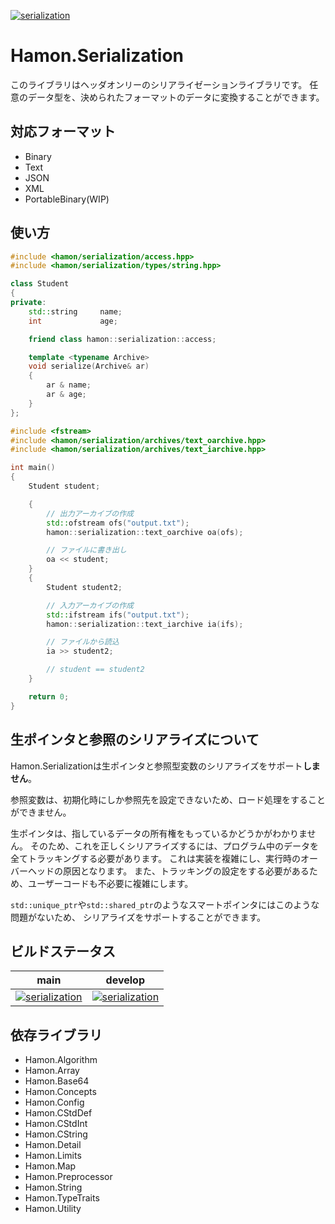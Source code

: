 ﻿[![serialization](https://github.com/shibainuudon/HamonCore/actions/workflows/serialization.yml/badge.svg)](https://github.com/shibainuudon/HamonCore/actions/workflows/serialization.yml)

# Hamon.Serialization

このライブラリはヘッダオンリーのシリアライゼーションライブラリです。
任意のデータ型を、決められたフォーマットのデータに変換することができます。

## 対応フォーマット

* Binary
* Text
* JSON
* XML
* PortableBinary(WIP)

## 使い方

```cpp
#include <hamon/serialization/access.hpp>
#include <hamon/serialization/types/string.hpp>

class Student
{
private:
    std::string     name;
    int             age;

    friend class hamon::serialization::access;

    template <typename Archive>
    void serialize(Archive& ar)
    {
        ar & name;
        ar & age;
    }
};

#include <fstream>
#include <hamon/serialization/archives/text_oarchive.hpp>
#include <hamon/serialization/archives/text_iarchive.hpp>

int main()
{
    Student student;

    {
        // 出力アーカイブの作成
        std::ofstream ofs("output.txt");
        hamon::serialization::text_oarchive oa(ofs);

        // ファイルに書き出し
        oa << student;
    }
    {
        Student student2;

        // 入力アーカイブの作成
        std::ifstream ifs("output.txt");
        hamon::serialization::text_iarchive ia(ifs);

        // ファイルから読込
        ia >> student2;

        // student == student2
    }

    return 0;
}
```

## 生ポインタと参照のシリアライズについて

Hamon.Serializationは生ポインタと参照型変数のシリアライズをサポート**しません**。

参照変数は、初期化時にしか参照先を設定できないため、ロード処理をすることができません。

生ポインタは、指しているデータの所有権をもっているかどうかがわかりません。
そのため、これを正しくシリアライズするには、プログラム中のデータを全てトラッキングする必要があります。
これは実装を複雑にし、実行時のオーバーヘッドの原因となります。
また、トラッキングの設定をする必要があるため、ユーザーコードも不必要に複雑にします。

`std::unique_ptr`や`std::shared_ptr`のようなスマートポインタにはこのような問題がないため、
シリアライズをサポートすることができます。

## ビルドステータス

| main | develop |
| ---- | ------- |
|[![serialization](https://github.com/shibainuudon/HamonCore/actions/workflows/serialization.yml/badge.svg?branch=main)](https://github.com/shibainuudon/HamonCore/actions/workflows/serialization.yml)|[![serialization](https://github.com/shibainuudon/HamonCore/actions/workflows/serialization.yml/badge.svg?branch=develop)](https://github.com/shibainuudon/HamonCore/actions/workflows/serialization.yml)|

## 依存ライブラリ

* Hamon.Algorithm
* Hamon.Array
* Hamon.Base64
* Hamon.Concepts
* Hamon.Config
* Hamon.CStdDef
* Hamon.CStdInt
* Hamon.CString
* Hamon.Detail
* Hamon.Limits
* Hamon.Map
* Hamon.Preprocessor
* Hamon.String
* Hamon.TypeTraits
* Hamon.Utility
